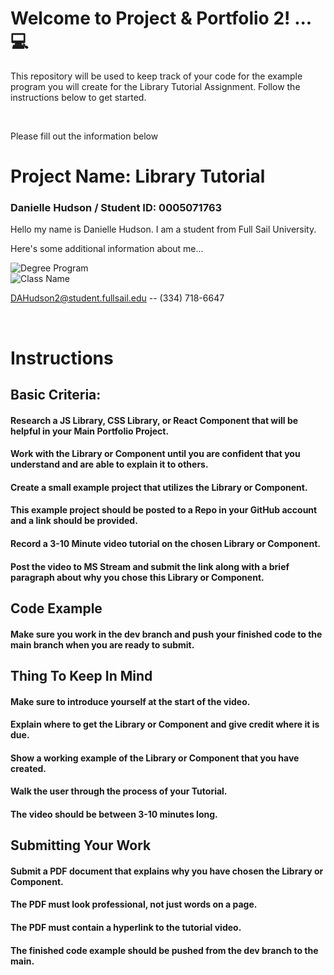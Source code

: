 # Welcome to Project & Portfolio 2! ... 💻

This repository will be used to keep track of your code for the example program you will create for the Library Tutorial Assignment.
Follow the instructions below to get started.

<br>

Please fill out the information below

# Project Name: Library Tutorial

### Danielle Hudson / Student ID: 0005071763

Hello my name is Danielle Hudson. I am a student from Full Sail University.

Here's some additional information about me...

![Degree Program](https://img.shields.io/badge/Degree-Web%20Development-orange?logo=gnometerminal)
<br>
![Class Name](https://img.shields.io/badge/Class-Project%20and%20Portfolio%20II-orange?logo=react)

DAHudson2@student.fullsail.edu -- (334) 718-6647

<br>

# Instructions

## Basic Criteria:

#### Research a JS Library, CSS Library, or React Component that will be helpful in your Main Portfolio Project.

#### Work with the Library or Component until you are confident that you understand and are able to explain it to others.

#### Create a small example project that utilizes the Library or Component.

#### This example project should be posted to a Repo in your GitHub account and a link should be provided.

#### Record a 3-10 Minute video tutorial on the chosen Library or Component.

#### Post the video to MS Stream and submit the link along with a brief paragraph about why you chose this Library or Component.

## Code Example

#### Make sure you work in the dev branch and push your finished code to the main branch when you are ready to submit.

## Thing To Keep In Mind

#### Make sure to introduce yourself at the start of the video.

#### Explain where to get the Library or Component and give credit where it is due.

#### Show a working example of the Library or Component that you have created.

#### Walk the user through the process of your Tutorial.

#### The video should be between 3-10 minutes long.

## Submitting Your Work

#### Submit a PDF document that explains why you have chosen the Library or Component.

#### The PDF must look professional, not just words on a page.

#### The PDF must contain a hyperlink to the tutorial video.

#### The finished code example should be pushed from the dev branch to the main.
